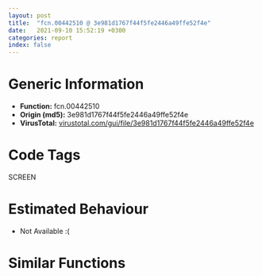 ```yaml
---
layout: post
title:  "fcn.00442510 @ 3e981d1767f44f5fe2446a49ffe52f4e"
date:   2021-09-10 15:52:19 +0300
categories: report
index: false
---
```


# Generic Information
- **Function:** fcn.00442510
- **Origin (md5):** 3e981d1767f44f5fe2446a49ffe52f4e
- **VirusTotal:** [virustotal.com/gui/file/3e981d1767f44f5fe2446a49ffe52f4e][virustotal_ref]

# Code Tags
<span class="tag" id="SCREEN">SCREEN</span>


# Estimated Behaviour
<ul><li class="bhv-desc" id="na">Not Available :(</li></ul>

# Similar Functions
<script type="text/javascript" src="https://www.gstatic.com/charts/loader.js"></script>
<script type="text/javascript">

    google.charts.load('current', {'packages':['corechart']});
    google.charts.setOnLoadCallback(drawChart);

    function drawChart() {
    var data = new google.visualization.DataTable();
        data.addColumn('number', 'X');
        data.addColumn('number', 'Y');
        data.addColumn({type: 'string', role: 'tooltip', 'p': {'html': true}});
        data.addColumn({'type': 'string', 'role': 'style'});
        
        data.addRows([
    [0, 0, '<b><a href="/report/fcn.00442510@3e981d1767f44f5fe2446a49ffe52f4e">fcn.00442510</a><br>@3e981d1767f44f5fe2446a49ffe52f4e</b><br>', 'point { fill-color: #e0440e; }'],

        ]);

    var options = {
        title: 'Similarity Plot',
        legend: 'none',
        colors: ['#dedbd9', '#e6693e', '#ec8f6e', '#f3b49f', '#f6c7b6'],
        tooltip: {isHtml: true, trigger: 'both'},
        explorer: {
        actions: ["dragToZoom", "rightClickToReset"],
        },
        chartArea: {
        width: '80%',
        height: '80%'
        },
        width: '100%',
        height: '100%'
    };

    var chart = new google.visualization.ScatterChart(document.getElementById('chart_div'));

    chart.draw(data, options);
    }
    
</script>


<div id="chart_div" style="width: 100%px; height: 100%;"></div>

# Disassembled Code
{% highlight nasm %}

sub esp, 0x54
push ebx
push ebp
push esi
mov esi, dword[esp+0x68]
push edi
xor edi, edi
cmp esi, edi
je off.b1068
cmp dword[esi], edi
je off.b1068
mov eax, dword[esp+0x68]
cmp eax, edi
je off.b1068
mov ebx, dword[eax+4]
cmp ebx, edi
mov dword[esp+0x10], ebx
je off.b1068
mov ebp, dword[esp+0x70]
mov dword[ebp+4], edi
mov dword[ebp+0x10], edi
mov dword[ebp+0x14], edi
mov dword[ebp+8], edi
mov dword[ebp+0xc], edi
mov dword[ebp], ebx
mov eax, dword[esi]
mov dword[ebp+4], eax
mov ecx, dword[esi+4]
mov dword[ebp+8], ecx
mov edx, dword[esi+8]
mov dword[ebp+0xc], edx
mov eax, dword[esi]
cmp eax, 3
je off.b1047
cmp eax, 4
je off.b1047
cmp eax, 5
jne off.b328
mov esi, dword[esi+0x10]
push edi
push esi
lea eax, [esi+0x428]
push eax
push 4
push esi
push ebx
call dword[sym.imp.GDI32.dll_CreateDIBitmap]
cmp eax, edi
mov dword[ebp+0x14], eax
je off.b1027
push ebx
call dword[sym.imp.GDI32.dll_CreateCompatibleDC]
push ebx
mov esi, eax
call dword[sym.imp.GDI32.dll_CreateCompatibleDC]
mov ecx, dword[ebp+0x14]
push ecx
push esi
mov dword[esp+0x74], eax
call dword[sym.imp.GDI32.dll_SelectObject]
mov edx, dword[ebp+0xc]
mov dword[esp+0x68], eax
mov eax, dword[ebp+8]
push edx
push eax
push ebx
call dword[sym.imp.GDI32.dll_CreateCompatibleBitmap]
push eax
mov ebx, dword[esp+0x70]
mov dword[esp+0x74], eax
push ebx
call dword[sym.imp.GDI32.dll_SelectObject]
mov ecx, dword[ebp+0xc]
mov edx, dword[ebp+8]
push 0xcc0020
push edi
push edi
push esi
push ecx
push edx
push edi
push edi
push ebx
mov dword[esp+0x90], eax
call dword[sym.imp.GDI32.dll_BitBlt]
mov eax, dword[esp+0x68]
push eax
push esi
call dword[sym.imp.GDI32.dll_SelectObject]
push esi
mov esi, dword[sym.imp.GDI32.dll_DeleteDC]
call esi
mov ecx, dword[esp+0x6c]
push ecx
push ebx
call dword[sym.imp.GDI32.dll_SelectObject]
push ebx
call esi
mov edx, dword[ebp+0x14]
push edx
call dword[sym.imp.GDI32.dll_DeleteObject]
mov eax, dword[esp+0x70]
mov dword[ebp+0x14], eax
mov ecx, dword[ebp+0x14]
xor eax, eax
cmp ecx, edi
pop edi
pop esi
pop ebp
pop ebx
setne al
add esp, 0x54
ret 0x10
cmp eax, 7
jne off.b378
mov ecx, dword[esi+0x10]
mov edx, dword[esi+8]
mov eax, dword[esi+4]
push ecx
push 1
push 1
push edx
push eax
call dword[sym.imp.GDI32.dll_CreateBitmap]
mov dword[ebp+0x14], eax
mov ecx, dword[ebp+0x14]
xor eax, eax
cmp ecx, edi
pop edi
pop esi
pop ebp
pop ebx
setne al
add esp, 0x54
ret 0x10
cmp eax, 6
jne off.b428
mov esi, dword[esi+0x10]
push edi
push esi
lea ecx, [esi+0x428]
push ecx
push 4
push esi
push ebx
call dword[sym.imp.GDI32.dll_CreateDIBitmap]
mov dword[ebp+0x14], eax
mov ecx, dword[ebp+0x14]
xor eax, eax
cmp ecx, edi
pop edi
pop esi
pop ebp
pop ebx
setne al
add esp, 0x54
ret 0x10
cmp eax, 8
jne off.b897
mov eax, dword[esi+8]
mov edx, dword[esi+4]
neg eax
mov dword[esp+0x44], eax
mov eax, dword[esp+0x74]
mov ecx, eax
mov dword[esp+0x40], edx
shr ecx, 0x10
and ecx, 0xff
mov dword[esp+0x18], edi
mov dword[esp+0x14], ecx
mov edx, eax
fild qword[esp+0x14]
shr edx, 8
and edx, 0xff
mov dword[esp+0x18], edi
fstp dword[esp+0x1c]
mov dword[esp+0x14], edx
and eax, 0xff
fild qword[esp+0x14]
mov dword[esp+0x14], eax
mov dword[esp+0x18], edi
lea ecx, [esp+0x28]
mov dword[esp+0x3c], 0x28
fstp dword[esp+0x20]
fild qword[esp+0x14]
mov word[esp+0x48], 1
mov word[esp+0x4a], 0x20
mov dword[esp+0x4c], edi
mov dword[esp+0x50], edi
fstp dword[esp+0x24]
mov dword[esp+0x54], edi
mov dword[esp+0x58], edi
mov dword[esp+0x5c], edi
mov dword[esp+0x60], edi
call fcn.0041edb0
mov edi, dword[esi+8]
lea ecx, [esp+0x28]
imul edi, dword[esi+4]
shl edi, 2
push edi
call fcn.0041edd0
mov esi, dword[esi+0x10]
mov ecx, edi
mov ebx, eax
mov eax, ecx
mov edi, ebx
mov dword[esp+0x70], 0
shr ecx, 2
rep movsd
mov ecx, eax
and ecx, 3
rep movsb
mov ecx, dword[esp+0x6c]
mov eax, dword[ecx+8]
test eax, eax
jbe off.b815
mov eax, dword[ecx+4]
mov dword[esp+0x68], 0
test eax, eax
jbe off.b795
mov al, byte[ebx+3]
cmp al, 0xff
jae off.b776
and eax, 0xff
lea esi, [esp+0x1c]
mov dword[esp+0x74], eax
mov edi, 3
fild dword[esp+0x74]
fmul dword[0x4d0750]
fld dword[0x4d06fc]
fsub st(1)
xor ecx, ecx
mov cl, byte[ebx]
mov dword[esp+0x74], ecx
fild dword[esp+0x74]
fmul st(2)
fld st(1)
fmul dword[esi]
faddp st(1)
call fcn.004a2a98
cmp eax, 0xff
jl off.b748
mov byte[ebx], 0xff
jmp off.b758
test eax, eax
setle dl
dec edx
and edx, eax
mov byte[ebx], dl
add esi, 4
inc ebx
dec edi
jne off.b711
mov ecx, dword[esp+0x6c]
inc ebx
fstp st(0)
fstp st(0)
jmp off.b779
add ebx, 4
mov eax, dword[esp+0x68]
mov edx, dword[ecx+4]
inc eax
cmp eax, edx
mov dword[esp+0x68], eax
jb off.b668
mov eax, dword[esp+0x70]
mov edx, dword[ecx+8]
inc eax
cmp eax, edx
mov dword[esp+0x70], eax
jb off.b653
mov eax, dword[esp+0x38]
mov edi, dword[esp+0x30]
neg eax
sbb eax, eax
lea ecx, [esp+0x3c]
and eax, edi
push 0
push ecx
push eax
mov eax, dword[esp+0x1c]
lea edx, [esp+0x48]
push 4
push edx
push eax
call dword[sym.imp.GDI32.dll_CreateDIBitmap]
lea ecx, [esp+0x28]
mov dword[ebp+0x14], eax
mov dword[esp+0x28], 0x4cdbe8
call fcn.0041efb0
mov ecx, dword[ebp+0x14]
xor edi, edi
xor eax, eax
cmp ecx, edi
pop edi
pop esi
pop ebp
pop ebx
setne al
add esp, 0x54
ret 0x10
mov ecx, dword[esi+8]
mov edx, dword[esi+4]
mov eax, dword[esi+0x10]
push edi
push ecx
push edx
push eax
call fcn.004422e0
add esp, 0x10
cmp eax, edi
mov dword[esp+0x6c], eax
je off.b1068
mov ecx, dword[esi+4]
mov edx, dword[esi+8]
mov dword[esp+0x40], ecx
lea ecx, [esp+0x3c]
push edi
mov dword[esp+0x48], edx
push ecx
push eax
lea edx, [esp+0x48]
push 4
push edx
push ebx
mov dword[esp+0x54], 0x28
mov word[esp+0x60], 1
mov word[esp+0x62], 0x18
mov dword[esp+0x64], edi
mov dword[esp+0x68], edi
mov dword[esp+0x6c], edi
mov dword[esp+0x70], edi
mov dword[esp+0x74], edi
mov dword[esp+0x78], edi
call dword[sym.imp.GDI32.dll_CreateDIBitmap]
mov dword[ebp+0x14], eax
mov eax, dword[esp+0x6c]
push eax
call fcn.004b3876
add esp, 4
mov ecx, dword[ebp+0x14]
xor eax, eax
cmp ecx, edi
pop edi
pop esi
pop ebp
setne al
pop ebx
add esp, 0x54
ret 0x10
mov ecx, dword[esi+0xc]
pop edi
mov dword[ebp+0x10], ecx
pop esi
pop ebp
mov eax, 1
pop ebx
add esp, 0x54
ret 0x10
pop edi
pop esi
pop ebp
xor eax, eax
pop ebx
add esp, 0x54
ret 0x10

{% endhighlight %}

[virustotal_ref]: https://www.virustotal.com/gui/file/3e981d1767f44f5fe2446a49ffe52f4e